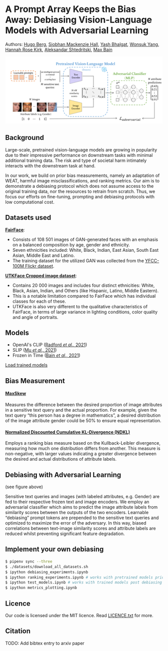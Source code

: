 # A Prompt Array Keeps the Bias Away: Debiasing Vision-Language Models with Adversarial Learning

Authors: [Hugo Berg](https://github.com/Drummersbrother), 
[Siobhan Mackenzie Hall](https://github.com/smhall97), 
[Yash Bhalgat](https://github.com/yashbhalgat), 
[Wonsuk Yang](https://github.com/WonsukYang), 
[Hannah Rose Kirk](https://github.com/HannahKirk), 
[Aleksandar Shtedritski](https://github.com/suny-sht), 
[Max Bain](https://github.com/m-bain)


![Main Figure](plots/Main_figure.png)

## Background

Large-scale, pretrained vision-language models are growing in popularity due to their impressive 
performance on downstream tasks with minimal additional training data. The risk and type of 
societal harm intimately interacts with the downstream task at hand. 

In our work, we build on prior bias measurements, namely an adaptation of WEAT, harmful image 
misclassifications, and ranking metrics. Our aim is to demonstrate a debiasing protocol which 
does not assume access to the original training data, nor the resources to retrain from scratch. 
Thus, we focus our efforts on fine-tuning, prompting and debiasing protocols with low 
computational cost.

## Datasets used

**[FairFace](https://arxiv.org/abs/1908.04913)**:
 - Consists of 108 501 images of GAN-generated faces with an emphasis on a balanced composition by 
 age, gender and ethnicity. 
 - Seven ethnicities included: White, Black, Indian, East Asian, South East Asian, Middle East and Latino. 
 - The training dataset for the utilized GAN was collected from the 
 [YFCC-100M Flickr dataset](https://arxiv.org/abs/1503.01817).

**[UTKFace Cropped image dataset](https://github.com/aicip/UTKFace)**:
- Contains 20 000 images and includes four distinct ethnicities: White, Black, Asian, Indian, 
 and Others (like Hispanic, Latino, Middle Eastern). 
- This is a notable limitation compared to FairFace which has individual classes for each of these. 
- UTKFace is also very different to the qualitative characteristics of FairFace, in terms of 
 large variance in lighting conditions, color quality and angle of portraits. 

## Models
- OpenAI's CLIP ([Radford *et al*., 2021](https://arxiv.org/abs/2103.00020))
- SLIP ([Mu *et al*., 2021](https://arxiv.org/abs/2112.12750))
- Frozen in Time ([Bain *et al*., 2021](https://arxiv.org/abs/2104.00650))

[Load trained models](https://github.com/oxai/bias-vision-language/blob/debias-vision-lang/loading_trained_embeddings.ipynb)

## Bias Measurement
#### [MaxSkew](https://arxiv.org/abs/1905.01989)
Measures the difference between the desired proportion of image attributes in a sensitive text 
query and the actual proportion. For example, given the text query “this person has a degree in 
mathematics”, a desired distribution of the image attribute gender could be 50% to ensure equal representation.

#### [Normalized Discounted Cumulative KL-Divergence (NDKL)](https://arxiv.org/abs/1905.01989)
Employs a ranking bias measure based on the Kullback-Leibler divergence, measuring how much one 
distribution differs from another. This measure is non-negative, with larger values indicating a 
greater divergence between the desired and actual distributions of attribute labels.


## Debiasing with Adversarial Learning
(see figure above)

Sensitive text queries and images (with labeled attributes, e.g. Gender) are fed to their 
respective frozen text and image encoders. We employ an adversarial classifier which aims to 
predict the image attribute labels from similarity scores between the outputs of the two 
encoders. Learnable “debiasing” prompt tokens are prepended to the sensitive text queries and 
optimized to maximize the error of the adversary. In this way, biased correlations between 
text-image similarity scores and attribute labels are reduced whilst preventing significant 
feature degradation.

## Implement your own debiasing
```bash
$ pipenv sync --three
$ ./datasets/download_all_datasets.sh
$ ipython debiasing_experiments.ipynb
$ ipython ranking_experiments.ipynb # works with pretrained models prior to debiasing
$ ipython test_models.ipynb # works with trained models post debiasing
$ ipython metrics_plotting.ipynb
```

## Licence
Our code is licensed under the MIT licence. Read [LICENCE.txt](LICENCE.txt) for more.

## Citation
TODO: Add bibtex entry to arxiv paper

